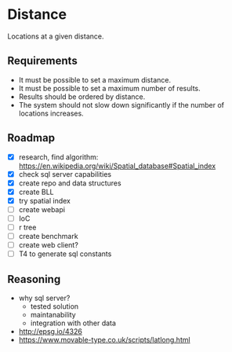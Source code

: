 # Distance

Locations at a given distance.

## Requirements

* It must be possible to set a maximum distance.
* It must be possible to set a maximum number of results.
* Results should be ordered by distance.
* The system should not slow down significantly if the number of locations increases.

## Roadmap

- [x] research, find algorithm: <https://en.wikipedia.org/wiki/Spatial_database#Spatial_index>
- [x] check sql server capabilities
- [x] create repo and data structures
- [x] create BLL
- [x] try spatial index
- [ ] create webapi
- [ ] IoC
- [ ] r tree
- [ ] create benchmark
- [ ] create web client?
- [ ] T4 to generate sql constants

## Reasoning

- why sql server?
  - tested solution
  - maintanability
  - integration with other data
- <http://epsg.io/4326>
- <https://www.movable-type.co.uk/scripts/latlong.html>